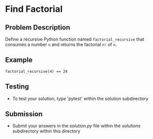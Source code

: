 # Find Factorial

## Problem Description
Define a recursive Python function named `factorial_recursive` that consumes a number `n` and returns the factorial `n!` of `n`.

## Example
```
factorial_recursive(4) == 24
```

## Testing
* To test your solution, type 'pytest' within the solution subdirectory

## Submission
* Submit your answers in the *solution.py* file within the *solutions* subdirectory within this directory
